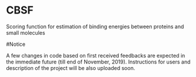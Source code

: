 # CBSF
Scoring function for estimation of binding energies between proteins and small molecules

#Notice

A few changes in code based on first received feedbacks are expected in the immediate future (till end of November, 2019). Instructions for users and description of the project will be also uploaded soon.
